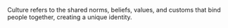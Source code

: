 Culture refers to the shared norms, beliefs, values, and customs that bind people together, creating a unique identity.